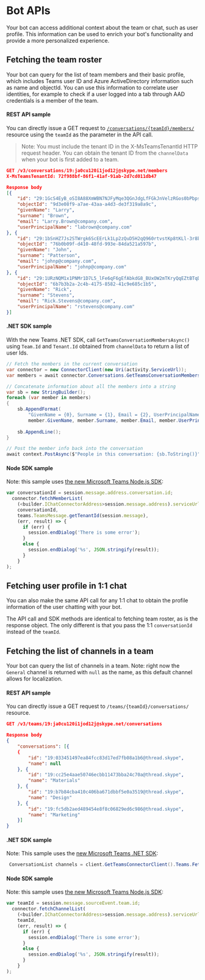 ﻿# Bot APIs

Your bot can access additional context about the team or chat, such as user profile.  This information can be used to enrich your bot's functionality and provide a more personalized experience.


## Fetching the team roster

Your bot can query for the list of team members and their basic profile, which includes Teams user ID and Azure ActiveDirectory information such as name and objectId. You can use this information to correlate user identities, for example to check if a user logged into a tab through AAD credentials is a member of the team.

#### REST API sample

You can directly issue a GET request to [`/conversations/{teamId}/members/`](https://docs.botframework.com/en-us/restapi/connector/#!/Conversations/Conversations_GetConversationMembers) resource using the `teamId` as the parameter in the API call.

>Note: You must include the tenant ID in the X-MsTeamsTenantId HTTP request header. You can obtain the tenant ID from the `channelData` when your bot is first added to a team.

```json
GET /v3/conversations/19:ja0cu120i1jod12j@skype.net/members
X-MsTeamsTenantId: 72f988bf-86f1-41af-91ab-2d7cd011db47

Response body
[{
    "id": "29:1GcS4EyB_oSI8A88XmWBN7NJFyMqe3QGnJdgLfFGkJnVelzRGos0bPbpsfJjcbAD22bmKc4GMbrY2g4JDrrA8vM06X1-cHHle4zOE6U4ttcc",
    "objectId": "9d3e08f9-a7ae-43aa-a4d3-de3f319a8a9c",
    "givenName": "Larry",
    "surname": "Brown",
    "email": "Larry.Brown@company.com",
    "userPrincipalName": "labrown@company.com"
}, {
    "id": "29:1bSnHZ7Js2STWrgk6ScEErLk1Lp2zQuD5H2qQ960rtvstKp8tKLl-3r8b6DoW0QxZimuTxk_kupZ1DBMpvIQQUAZL-PNj0EORDvRZXy8kvWk",
    "objectId": "76b0b09f-d410-48fd-993e-84da521a597b",
    "givenName": "John",
    "surname": "Patterson",
    "email": "johnp@company.com",
    "userPrincipalName": "johnp@company.com"
}, {
    "id": "29:1URzNQM1x1PNMr1D7L5_lFe6qF6gEfAbkdG8_BUxOW2mTKryQqEZtBTqDt10-MghkzjYDuUj4KG6nvg5lFAyjOLiGJ4jzhb99WrnI7XKriCs",
    "objectId": "6b7b3b2a-2c4b-4175-8582-41c9e685c1b5",
    "givenName": "Rick",
    "surname": "Stevens",
    "email": "Rick.Stevens@company.com",
    "userPrincipalName": "rstevens@company.com"
}]
```

#### .NET SDK sample

With the new Teams .NET SDK, call `GetTeamsConversationMembersAsync()` using `Team.Id` and `Tenant.Id` obtained from `channelData` to return a list of user Ids.

```csharp
// Fetch the members in the current conversation
var connector = new ConnectorClient(new Uri(activity.ServiceUrl));
var members = await connector.Conversations.GetTeamsConversationMembersAsync(activity.Conversation.Id, activity.GetTenantId());

// Concatenate information about all the members into a string
var sb = new StringBuilder();
foreach (var member in members)
{
    sb.AppendFormat(
        "GivenName = {0}, Surname = {1}, Email = {2}, UserPrincipalName = {3}, AADObjectId = {4}, TeamsMemberId = {5}",
        member.GivenName, member.Surname, member.Email, member.UserPrincipalName, member.ObjectId, member.Id);
    
    sb.AppendLine();
}

// Post the member info back into the conversation
await context.PostAsync($"People in this conversation: {sb.ToString()}");
```

#### Node SDK sample

Note: this sample uses [the new Microsoft Teams Node.js SDK](https://www.npmjs.com/package/botbuilder-teams):

```js
var conversationId = session.message.address.conversation.id;
  connector.fetchMemberList(
    (<builder.IChatConnectorAddress>session.message.address).serviceUrl,
    conversationId,
    teams.TeamsMessage.getTenantId(session.message),
    (err, result) => {
      if (err) {
        session.endDialog('There is some error');
      }
      else {
        session.endDialog('%s', JSON.stringify(result));
      }
    }
);
```

## Fetching user profile in 1:1 chat

You can also make the same API call for any 1:1 chat to obtain the profile information of the user chatting with your bot.

The API call and SDK methods are identical to fetching team roster, as is the response object. The only different is that you pass the 1:1 `conversationId` instead of the `teamId`.

## Fetching the list of channels in a team

Your bot can query the list of channels in a team. Note: right now the `General` channel is returned with `null` as the name, as this default channel allows for localization.

#### REST API sample

You can directly issue a GET request to `/teams/{teamId}/conversations/` resource.

```json
GET /v3/teams/19:ja0cu120i1jod12j@skype.net/conversations

Response body
{
    "conversations": [{
    {
        "id": "19:033451497ea84fcc83d17ed7fb08a1b6@thread.skype",
        "name": null
    }, {
        "id": "19:cc25e4aae50746ecbb11473bba24c70a@thread.skype",
        "name": "Materials"
    }, {
        "id": "19:b7b84cba410c406ba671dbbf5e0a3519@thread.skype",
        "name": "Design"
    }, {
        "id": "19:fc5db2aed489454e8f8c06829ed6c986@thread.skype",
        "name": "Marketing"
    }]
}
```

#### .NET SDK sample

Note: This sample uses the [new Microsoft Teams .NET SDK](https://www.nuget.org/packages/Microsoft.Bot.Connector.Teams):

```csharp
 ConversationList channels = client.GetTeamsConnectorClient().Teams.FetchChannelList(activity.GetChannelData<TeamsChannelData>().Team.Id);
```

#### Node SDK sample

Note: this sample uses [the new Microsoft Teams Node.js SDK](https://www.npmjs.com/package/botbuilder-teams):

```javascript
var teamId = session.message.sourceEvent.team.id;
  connector.fetchChannelList(
    (<builder.IChatConnectorAddress>session.message.address).serviceUrl,
    teamId,
    (err, result) => {
      if (err) {
        session.endDialog('There is some error');
      }
      else {
        session.endDialog('%s', JSON.stringify(result));
      }
    }
);
```